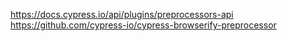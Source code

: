 
https://docs.cypress.io/api/plugins/preprocessors-api
https://github.com/cypress-io/cypress-browserify-preprocessor
